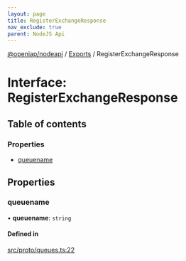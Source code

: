 ```yaml
---
layout: page
title: RegisterExchangeResponse
nav_exclude: true
parent: NodeJS Api
---
```

[@openiap/nodeapi](../README.html) / [Exports](../modules.html) / RegisterExchangeResponse

# Interface: RegisterExchangeResponse

## Table of contents

### Properties

- [queuename](RegisterExchangeResponse.html#queuename)

## Properties

### queuename

• **queuename**: `string`

#### Defined in

[src/proto/queues.ts:22](https://github.com/openiap/nodeapi/blob/a6b5438/src/proto/queues.ts#L22)
